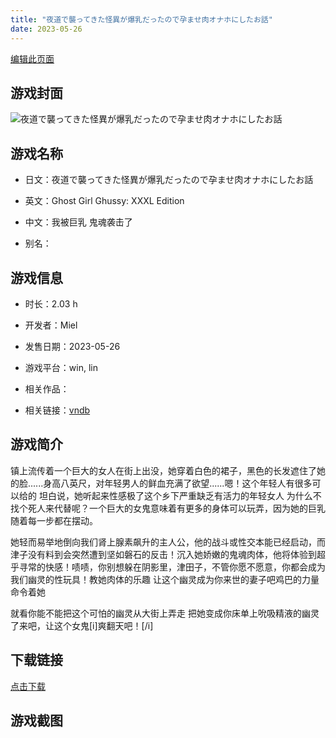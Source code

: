 ```yaml
---
title: "夜道で襲ってきた怪異が爆乳だったので孕ませ肉オナホにしたお話"
date: 2023-05-26
---
```

[编辑此页面](https://github.com/ACG-3/ADV3-source/blob/main/source/_posts/games/%E5%A4%9C%E9%81%93%E3%81%A7%E8%A5%B2%E3%81%A3%E3%81%A6%E3%81%8D%E3%81%9F%E6%80%AA%E7%95%B0%E3%81%8C%E7%88%86%E4%B9%B3%E3%81%A0%E3%81%A3%E3%81%9F%E3%81%AE%E3%81%A7%E5%AD%95%E3%81%BE%E3%81%9B%E8%82%89%E3%82%AA%E3%83%8A%E3%83%9B%E3%81%AB%E3%81%97%E3%81%9F%E3%81%8A%E8%A9%B1.md)

## 游戏封面

![夜道で襲ってきた怪異が爆乳だったので孕ませ肉オナホにしたお話](https%3A//pan.timero.xyz/onedrive/img_lib_001/%E5%A4%9C%E9%81%93%E3%81%A7%E8%A5%B2%E3%81%A3%E3%81%A6%E3%81%8D%E3%81%9F%E6%80%AA%E7%95%B0%E3%81%8C%E7%88%86%E4%B9%B3%E3%81%A0%E3%81%A3%E3%81%9F%E3%81%AE%E3%81%A7%E5%AD%95%E3%81%BE%E3%81%9B%E8%82%89%E3%82%AA%E3%83%8A%E3%83%9B%E3%81%AB%E3%81%97%E3%81%9F%E3%81%8A%E8%A9%B1_cover.avif)


## 游戏名称

- 日文：夜道で襲ってきた怪異が爆乳だったので孕ませ肉オナホにしたお話
- 英文：Ghost Girl Ghussy: XXXL Edition
- 中文：我被巨乳 鬼魂袭击了

- 别名：


## 游戏信息

- 时长：2.03 h
- 开发者：Miel
- 发售日期：2023-05-26
- 游戏平台：win, lin
- 相关作品：

- 相关链接：[vndb](https://vndb.org/v44518)


## 游戏简介

镇上流传着一个巨大的女人在街上出没，她穿着白色的裙子，黑色的长发遮住了她的脸......身高八英尺，对年轻男人的鲜血充满了欲望......嗯！这个年轻人有很多可以给的 坦白说，她听起来性感极了这个乡下严重缺乏有活力的年轻女人 为什么不找个死人来代替呢？一个巨大的女鬼意味着有更多的身体可以玩弄，因为她的巨乳随着每一步都在摆动。

她轻而易举地倒向我们肾上腺素飙升的主人公，他的战斗或性交本能已经启动，而津子没有料到会突然遭到坚如磐石的反击！沉入她娇嫩的鬼魂肉体，他将体验到超乎寻常的快感！啧啧，你别想躲在阴影里，津田子，不管你愿不愿意，你都会成为我们幽灵的性玩具！教她肉体的乐趣 让这个幽灵成为你来世的妻子吧鸡巴的力量命令着她

就看你能不能把这个可怕的幽灵从大街上弄走 把她变成你床单上吮吸精液的幽灵了来吧，让这个女鬼[i]爽翻天吧！[/i]




## 下载链接

[点击下载](https://pan.timero.xyz/onedrive/adv_lib_001/%E5%A4%9C%E9%81%93%E3%81%A7%E8%A5%B2%E3%81%A3%E3%81%A6%E3%81%8D%E3%81%9F%E6%80%AA%E7%95%B0%E3%81%8C%E7%88%86%E4%B9%B3%E3%81%A0%E3%81%A3%E3%81%9F%E3%81%AE%E3%81%A7%E5%AD%95%E3%81%BE%E3%81%9B%E8%82%89%E3%82%AA%E3%83%8A%E3%83%9B%E3%81%AB%E3%81%97%E3%81%9F%E3%81%8A%E8%A9%B1)


## 游戏截图


